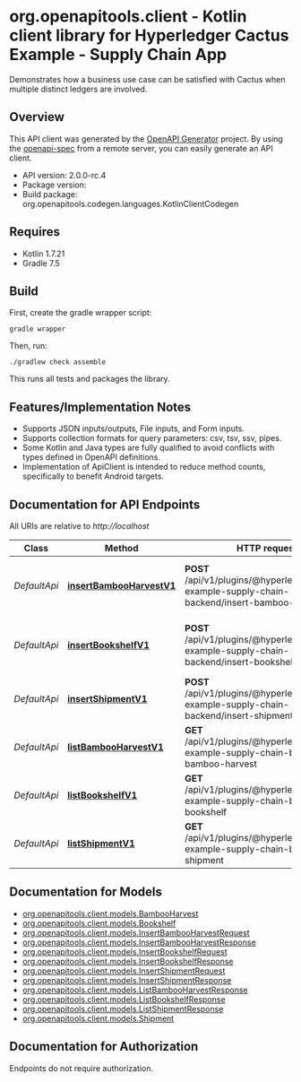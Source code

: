 # org.openapitools.client - Kotlin client library for Hyperledger Cactus Example - Supply Chain App

Demonstrates how a business use case can be satisfied with Cactus when multiple distinct ledgers are involved.

## Overview
This API client was generated by the [OpenAPI Generator](https://openapi-generator.tech) project.  By using the [openapi-spec](https://github.com/OAI/OpenAPI-Specification) from a remote server, you can easily generate an API client.

- API version: 2.0.0-rc.4
- Package version: 
- Build package: org.openapitools.codegen.languages.KotlinClientCodegen

## Requires

* Kotlin 1.7.21
* Gradle 7.5

## Build

First, create the gradle wrapper script:

```
gradle wrapper
```

Then, run:

```
./gradlew check assemble
```

This runs all tests and packages the library.

## Features/Implementation Notes

* Supports JSON inputs/outputs, File inputs, and Form inputs.
* Supports collection formats for query parameters: csv, tsv, ssv, pipes.
* Some Kotlin and Java types are fully qualified to avoid conflicts with types defined in OpenAPI definitions.
* Implementation of ApiClient is intended to reduce method counts, specifically to benefit Android targets.

<a id="documentation-for-api-endpoints"></a>
## Documentation for API Endpoints

All URIs are relative to *http://localhost*

Class | Method | HTTP request | Description
------------ | ------------- | ------------- | -------------
*DefaultApi* | [**insertBambooHarvestV1**](docs/DefaultApi.md#insertbambooharvestv1) | **POST** /api/v1/plugins/@hyperledger/cactus-example-supply-chain-backend/insert-bamboo-harvest | Inserts the provided BambooHarvest entity to the ledger.
*DefaultApi* | [**insertBookshelfV1**](docs/DefaultApi.md#insertbookshelfv1) | **POST** /api/v1/plugins/@hyperledger/cactus-example-supply-chain-backend/insert-bookshelf | Inserts the provided Bookshelf entity to the ledger.
*DefaultApi* | [**insertShipmentV1**](docs/DefaultApi.md#insertshipmentv1) | **POST** /api/v1/plugins/@hyperledger/cactus-example-supply-chain-backend/insert-shipment | Inserts the provided Shipment entity to the ledger.
*DefaultApi* | [**listBambooHarvestV1**](docs/DefaultApi.md#listbambooharvestv1) | **GET** /api/v1/plugins/@hyperledger/cactus-example-supply-chain-backend/list-bamboo-harvest | Lists all the BambooHarvest entities stored on the ledger.
*DefaultApi* | [**listBookshelfV1**](docs/DefaultApi.md#listbookshelfv1) | **GET** /api/v1/plugins/@hyperledger/cactus-example-supply-chain-backend/list-bookshelf | Lists all the Bookshelf entities stored on the ledger.
*DefaultApi* | [**listShipmentV1**](docs/DefaultApi.md#listshipmentv1) | **GET** /api/v1/plugins/@hyperledger/cactus-example-supply-chain-backend/list-shipment | Lists all the Shipments entities stored on the ledger.


<a id="documentation-for-models"></a>
## Documentation for Models

 - [org.openapitools.client.models.BambooHarvest](docs/BambooHarvest.md)
 - [org.openapitools.client.models.Bookshelf](docs/Bookshelf.md)
 - [org.openapitools.client.models.InsertBambooHarvestRequest](docs/InsertBambooHarvestRequest.md)
 - [org.openapitools.client.models.InsertBambooHarvestResponse](docs/InsertBambooHarvestResponse.md)
 - [org.openapitools.client.models.InsertBookshelfRequest](docs/InsertBookshelfRequest.md)
 - [org.openapitools.client.models.InsertBookshelfResponse](docs/InsertBookshelfResponse.md)
 - [org.openapitools.client.models.InsertShipmentRequest](docs/InsertShipmentRequest.md)
 - [org.openapitools.client.models.InsertShipmentResponse](docs/InsertShipmentResponse.md)
 - [org.openapitools.client.models.ListBambooHarvestResponse](docs/ListBambooHarvestResponse.md)
 - [org.openapitools.client.models.ListBookshelfResponse](docs/ListBookshelfResponse.md)
 - [org.openapitools.client.models.ListShipmentResponse](docs/ListShipmentResponse.md)
 - [org.openapitools.client.models.Shipment](docs/Shipment.md)


<a id="documentation-for-authorization"></a>
## Documentation for Authorization

Endpoints do not require authorization.

